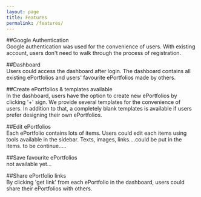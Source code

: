 ```yaml
---
layout: page
title: Features
permalink: /features/
---
```


##Google Authentication  
Google authentication was used for the convenience of users.
With existing account, users don't need to walk through the process of registration.

##Dashboard  
Users could access the dashboard after login.
The dashboard contains all existing ePortfolios and users' favourite ePortfolios made by others.

##Create ePortfolios & templates available  
In the dashboard, users have the option to create new ePortfolios by clicking '+' sign.
We provide several templates for the convenience of users. In addition to that, a completely blank templates is available if users prefer designing their own ePortfolios.

##Edit ePortfolios  
Each ePortfolio contains lots of items. Users could edit each items using tools available in the sidebar. Texts, images, links....could be put in the items. to be continue.....

##Save favourite ePortfolios  
not available yet...

##Share ePortfolio links  
By clicking 'get link' from each ePortfolio in the dashboard, users could share their ePortfolios with others.
